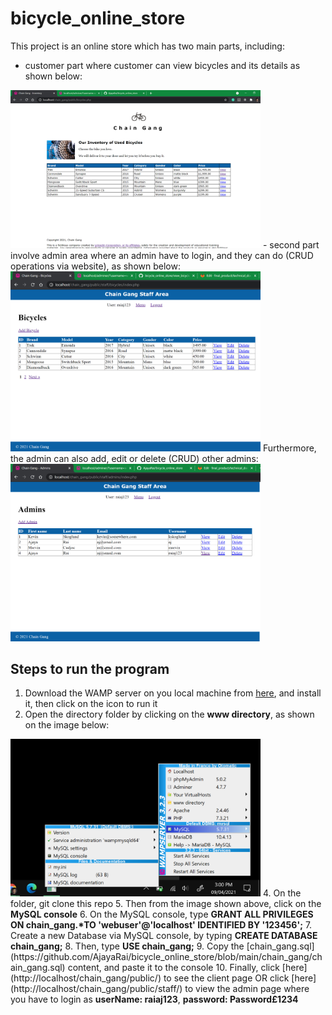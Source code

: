 # bicycle_online_store

This project is an online store which has two main parts, including:
- customer part where customer can view bicycles and its details as shown below:
<img src="https://github.com/AjayaRai/bicycle_online_store/blob/main/images/view_bicycles_user.png" alt="drawing" width="400"/>
- second part involve admin area where an admin have to login, and they can do (CRUD operations via website), as shown below:
<img src="https://github.com/AjayaRai/bicycle_online_store/blob/main/images/view_bicycles_admin.png" alt="drawing" width="400"/>
Furthermore, the admin can also add, edit or delete (CRUD) other admins:
<img src="https://github.com/AjayaRai/bicycle_online_store/blob/main/images/view_admins.png" alt="drawing" width="400"/>

## Steps to run the program
1. Download the WAMP server on you local machine from [here](https://sourceforge.net/projects/wampserver/), and install it, then click on the icon to run it
2. Open the directory folder by clicking on the <b>www directory</b>, as shown on the image below:
<img src="https://github.com/AjayaRai/bicycle_online_store/blob/main/images/mySql_console.png" alt="drawing" width="400"/>
4. On the folder, git clone this repo
5. Then from the image shown above, click on the <b>MySQL console</b>
6. On the MySQL console, type <b>GRANT ALL PRIVILEGES ON chain_gang.*TO 'webuser'@'localhost' IDENTIFIED BY '123456';</b>
7. Create a new Database via MySQL console, by typing <b>CREATE DATABASE chain_gang;</b>
8. Then, type <b>USE chain_gang;</b>
9. Copy the [chain_gang.sql](https://github.com/AjayaRai/bicycle_online_store/blob/main/chain_gang/chain_gang.sql) content, and paste it to the console
10. Finally, click [here](http://localhost/chain_gang/public/) to see the client page OR click [here](http://localhost/chain_gang/public/staff/) to view the admin page where you have to login as <b>userName: raiaj123</b>, <b>password: Password£1234</b>
